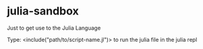 # julia-sandbox
Just to get use to the Julia Language

Type: <include("path/to/script-name.jl")> to run the julia file in the julia repl